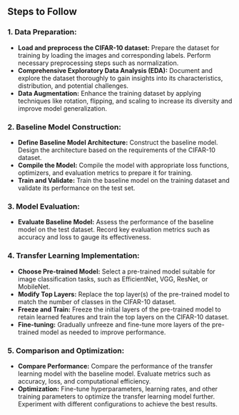 ## Steps to Follow

### 1. Data Preparation:
- **Load and preprocess the CIFAR-10 dataset:** Prepare the dataset for training by loading the images and corresponding labels. Perform necessary preprocessing steps such as normalization.
- **Comprehensive Exploratory Data Analysis (EDA):** Document and explore the dataset thoroughly to gain insights into its characteristics, distribution, and potential challenges.
- **Data Augmentation:** Enhance the training dataset by applying techniques like rotation, flipping, and scaling to increase its diversity and improve model generalization.

### 2. Baseline Model Construction:
- **Define Baseline Model Architecture:** Construct the baseline model. Design the architecture based on the requirements of the CIFAR-10 dataset.
- **Compile the Model:** Compile the model with appropriate loss functions, optimizers, and evaluation metrics to prepare it for training.
- **Train and Validate:** Train the baseline model on the training dataset and validate its performance on the test set.

### 3. Model Evaluation:
- **Evaluate Baseline Model:** Assess the performance of the baseline model on the test dataset. Record key evaluation metrics such as accuracy and loss to gauge its effectiveness.

### 4. Transfer Learning Implementation:
- **Choose Pre-trained Model:** Select a pre-trained model suitable for image classification tasks, such as EfficientNet, VGG, ResNet, or MobileNet.
- **Modify Top Layers:** Replace the top layer(s) of the pre-trained model to match the number of classes in the CIFAR-10 dataset.
- **Freeze and Train:** Freeze the initial layers of the pre-trained model to retain learned features and train the top layers on the CIFAR-10 dataset.
- **Fine-tuning:** Gradually unfreeze and fine-tune more layers of the pre-trained model as needed to improve performance.

### 5. Comparison and Optimization:
- **Compare Performance:** Compare the performance of the transfer learning model with the baseline model. Evaluate metrics such as accuracy, loss, and computational efficiency.
- **Optimization:** Fine-tune hyperparameters, learning rates, and other training parameters to optimize the transfer learning model further. Experiment with different configurations to achieve the best results.
